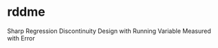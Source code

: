 
<!-- README.md is generated from README.Rmd. Please edit that file -->
rddme
=====

Sharp Regression Discontinuity Design with Running Variable Measured with Error
